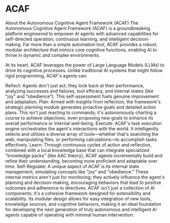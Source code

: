 # ACAF
About the Autonomous Cognitive Agent Framework (ACAF)
The Autonomous Cognitive Agent Framework (ACAF) is a groundbreaking platform engineered to empower AI agents with advanced capabilities for self-directed operation, continuous learning, and intelligent decision-making. Far more than a simple automation tool, ACAF provides a robust, modular architecture that mimics core cognitive functions, enabling AI to thrive in dynamic and complex environments.

At its heart, ACAF leverages the power of Large Language Models (LLMs) to drive its cognitive processes. Unlike traditional AI systems that might follow rigid programming, ACAF's agents can:

Reflect: Agents don't just act; they look back at their performance, analyzing successes and failures, tool efficacy, and internal states (like "joy" and "obedience"). This self-assessment fuels genuine improvement and adaptation.
Plan: Armed with insights from reflection, the framework's strategic planning module generates proactive goals and detailed action plans. This isn't just reacting to commands; it's autonomously charting a course to achieve objectives, even proposing new goals to enhance its overall performance or internal well-being.
Execute: ACAF's task execution engine orchestrates the agent's interactions with the world. It intelligently selects and utilizes a diverse array of tools—whether that's searching the web, manipulating files, or performing calculations—to accomplish tasks effectively.
Learn: Through continuous cycles of action and reflection, combined with a local knowledge base that can integrate specialized "knowledge packs" (like AAC theory), ACAF agents incrementally build and refine their understanding, becoming more proficient and adaptable over time.
Self-Regulate: A unique aspect of ACAF is its internal state management, simulating concepts like "joy" and "obedience." These internal metrics aren't just for monitoring; they actively influence the agent's planning and decision-making, encouraging behaviors that lead to positive outcomes and adherence to directives.
ACAF isn't just a collection of AI components; it's a cohesive framework designed for extensibility and scalability. Its modular design allows for easy integration of new tools, knowledge sources, and cognitive behaviors, making it an ideal foundation for developing the next generation of truly autonomous and intelligent AI agents capable of operating with minimal human intervention.
